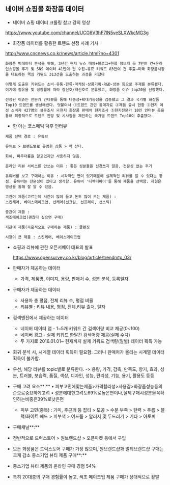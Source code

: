## 네이버 쇼핑몰 화장품 데이터

* 네이버 쇼핑 데이터 크롤링 참고 강의 영상

<https://www.youtube.com/channel/UCG6V3hF7lN5veSLXWkcMG3g>

* 화장품 데이터를 활용한 트렌드 선정 사례 기사

<http://www.cncnews.co.kr/news/article.html?no=4301>

```
화장품 빅데이터 분석을 위해, 3년간 현지 뉴스 매체+블로그+한류 정보지 등 7만여 건+온라인쇼핑몰 후기 및 SNS 데이터 41만여 건 수집→유효 키워드 83만여 건 추출→미국 화장품시장을 대표하는 핵심 키워드 313건을 도출하는 과정을 거쳤다

이렇게 도출된 키워드는 소비·유통·한류·마케팅·상품기획·R&D·성분 등으로 주제를 분류됐다. 여기에 점유율 및 성장률에 따라 강신호/약신호로 분류했고, 화장품 이슈 top20을 선정했다.

선정된 이슈는 전문가 인터뷰를 통해 대중성+확대가능성을 검증했고 그 결과 국가별 화장품 Top10 트렌드를 생성해냈다. 덧붙여서 ①트렌드 관련 통계자료 ②제품 출시 현황 ③현지 여성 소비자 427명의 설문조사 ④현지 화장품 판매처 현지조사 ⑤현지전문가 10인 인터뷰 등을 통해 최종적으로 트렌드 전망 및 시사점을 제안하는 국가별 트렌드 Top10이 추출됐다.
```



* 한 아는 코스메틱 덕후 인터뷰

```
제품 선택 경로 : 유튜브

유튜브 > 브랜드별로 유명한 상품 > 막 산다.

화해, 파우더룸을 알고있지만 사용하지 않음.

온라인 리뷰 서비스를 안쓰는 이유 : 좋은 성분들을 신경쓰지 않음, 전문성 없는 후기

유튜버를 보고 구매하는 이유 : 시각적인 면이 있기때문에 실제적인 리뷰를 알 수 있다는 장점. 유튜버는 전문성이 있다고 생각함. 유튜버 '디렉터파이'를 통해 제품을 선택함. 제형은 영상을 통해 잘 알 수 있음.

고관여 제품(고르는데 시간이 많이 들고 돈도 많이 드는 제품) :
스킨케어, 베이스메이크업, 선케어(선크림, 선프레이, 선스틱)

중관여 제품 : 
색조메이크업(괜찮다 싶으면 구매)

저관여 제품(즉흥적으로 구매하는 제품) : 클렌징

시장이 큰 제품 : 스킨케어, 베이스메이크업
```



* 쇼핑과 리뷰에 관한 오픈서베이 대표의 발표

  <https://www.opensurvey.co.kr/blog/article/trendmtp_03/>

* 판매자가 제공하는 데이터

  * 가격, 제품명, 이미지, 용량, 판매처 수, 성분 분석, 등록일자

* 구매자가 제공하는 데이터
  * 사용자 총 평점, 전체 리뷰 수, 평점 비율
  * 리뷰별 : 리뷰 내용, 평점, 전체,리뷰 출처, 일자

* 검색엔진에서 제공하는 데이터
  * 네이버 데이터 랩 - 1~5개 키워드 간 검색어량 비교 제공(0~100)
  * 네이버 광고 - 실제 키워드 한달간 검색어량 제공(실제 수치)
  * 두 가지로 2016.01.01~ 현재까지 실제 키워드 검색량(일별) 데이터 획득 가능

* 회귀 분석 시, 시계열 데이터 획득이 필요함. 그러나 판매처가 올리는 시계열 데이터 획득이 불가함. 

* 우선, 해당 리뷰를 topic별로 분류한다. -> 용량, 가격, 감촉, 만족도, 향기, 효과, 성분, 트러블, 보습력, 품질, 색상, 디자인, 성능, 편리성, 기능, 용기, 활용도 등등

* 구매 고려 요소**:** • 피부고민에맞는제품>가격합리성>사용감>화장품성능등의순으로중요하게고려
   • 성분에대한고려도69%로높은편이나,실제구매시성분을꼭확인하는비중은39%로낮은편
  * 피부 고민(중복) : 기미, 주근깨 등 잡티 > 모공 > 수분 부족 > 탄력 > 주름 > 블랙/화이트 헤드 > 피부색 > 여드름 > 알러지 및 두드러기 > 기타 > 아토피
* 구매채널**:** 

- 전반적으로 드럭스토어 > 원브랜드샵 > 오픈마켓 등에서 구입 
- 모든 화장품은 드럭스토어 구매가 가장 많으며, 원브랜드샵과 멀티브랜드샵 구매는 크게 감소 중소기업 뷰티 제품 구매**:** 

- 중소기업 뷰티 제품의 온라인 구매 경험 54% 
- 특히 20대층의 구매 경험률이 높고, 색조 메이크업 제품 구매가 상대적으로 활발 